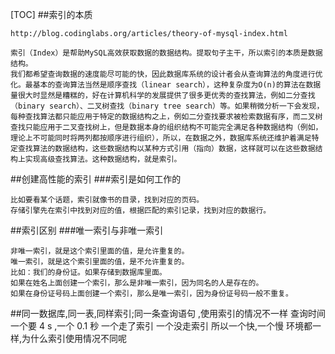 [TOC]
##索引的本质
```
http://blog.codinglabs.org/articles/theory-of-mysql-index.html

索引（Index）是帮助MySQL高效获取数据的数据结构。提取句子主干，所以索引的本质是数据结构。
我们都希望查询数据的速度能尽可能的快，因此数据库系统的设计者会从查询算法的角度进行优化。最基本的查询算法当然是顺序查找（linear search），这种复杂度为O(n)的算法在数据量很大时显然是糟糕的，好在计算机科学的发展提供了很多更优秀的查找算法，例如二分查找（binary search）、二叉树查找（binary tree search）等。如果稍微分析一下会发现，每种查找算法都只能应用于特定的数据结构之上，例如二分查找要求被检索数据有序，而二叉树查找只能应用于二叉查找树上，但是数据本身的组织结构不可能完全满足各种数据结构（例如，理论上不可能同时将两列都按顺序进行组织），所以，在数据之外，数据库系统还维护着满足特定查找算法的数据结构，这些数据结构以某种方式引用（指向）数据，这样就可以在这些数据结构上实现高级查找算法。这种数据结构，就是索引。

```
##创建高性能的索引
###索引是如何工作的
```
比如要看某个话题，索引就像书的目录，找到对应的页码。
存储引擎先在索引中找到对应的值，根据匹配的索引记录，找到对应的数据行。

```
##索引区别
###唯一索引与非唯一索引
```
非唯一索引，就是这个索引里面的值，是允许重复的。
唯一索引，就是这个索引里面的值，是不允许重复的。
比如：我们的身份证。如果存储到数据库里面。
如果在姓名上面创建一个索引，那么是非唯一索引，因为同名的人是存在的。
如果在身份证号码上面创建一个索引，那么是唯一索引，因为身份证号码一般不重复。
```
##同一数据库,同一表,同样索引;同一条查询语句 ,使用索引的情况不一样
查询时间 一个要 4 s ,一个 0.1 秒
一个走了索引
一个没走索引 
所以一个快,一个慢
环境都一样,为什么索引使用情况不同呢


